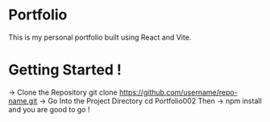 # Portfolio

This is my personal portfolio built using React and Vite.
# Getting Started !
-> Clone the Repository
git clone https://github.com/username/repo-name.git
-> Go Into the Project Directory
cd Portfolio002
 Then -> npm install and you are good to go ! 


